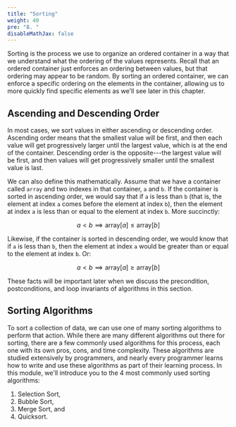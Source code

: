 ```yaml
---
title: "Sorting"
weight: 40
pre: "8. "
disableMathJax: false
---
```


Sorting is the process we use to organize an ordered container in a way that we understand what the ordering of the values represents. Recall that an ordered container just enforces an ordering between values, but that ordering may appear to be random. By sorting an ordered container, we can enforce a specific ordering on the elements in the container, allowing us to more quickly find specific elements as we'll see later in this chapter. 

## Ascending and Descending Order

In most cases, we sort values in either ascending or descending order. Ascending order means that the smallest value will be first, and then each value will get progressively larger until the largest value, which is at the end of the container. Descending order is the opposite---the largest value will be first, and then values will get progressively smaller until the smallest value is last. 

We can also define this mathematically. Assume that we have a container called `array` and two indexes in that container, `a` and `b`. If the container is sorted in ascending order, we would say that if `a` is less than `b` (that is, the element at index `a` comes before the element at index `b`), then the element at index `a` is less than or equal to the element at index `b`. More succinctly:

$$
a < b \implies \text{array}[a] \leq \text{array}[b]
$$

Likewise, if the container is sorted in descending order, we would know that if `a` is less than `b`, then the element at index `a` would be greater than or equal to the element at index `b`. Or:

$$
a < b \implies \text{array}[a] \geq \text{array}[b]
$$

These facts will be important later when we discuss the precondition, postconditions, and loop invariants of algorithms in this section. 

## Sorting Algorithms

To sort a collection of data, we can use one of many sorting algorithms to perform that action. While there are many different algorithms out there for sorting, there are a few commonly used algorithms for this process, each one with its own pros, cons, and time complexity. These algorithms are studied extensively by programmers, and nearly every programmer learns how to write and use these algorithms as part of their learning process. In this module, we'll introduce you to the 4 most commonly used sorting algorithms:

1. Selection Sort,
2. Bubble Sort,
3. Merge Sort, and
4. Quicksort.
